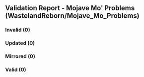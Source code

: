 ## Validation Report - Mojave Mo' Problems (WastelandReborn/Mojave_Mo_Problems)


### Invalid (0)
### Updated (0)
### Mirrored (0)
### Valid (0)
